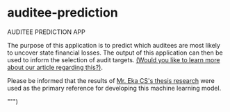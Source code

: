 # auditee-prediction
AUDITEE PREDICTION APP 

The purpose of this application is to predict which auditees are most likely to uncover state financial losses. The output of this application can then be used to inform the selection of audit targets. 
[(Would you like to learn more about our article regarding this?)](https://bit.ly/Research_ekacs).

Please be informed that the results of [Mr. Eka CS's thesis research](https://bit.ly/thesis_MrEka) were used as the primary reference for developing this machine learning model.

""")

